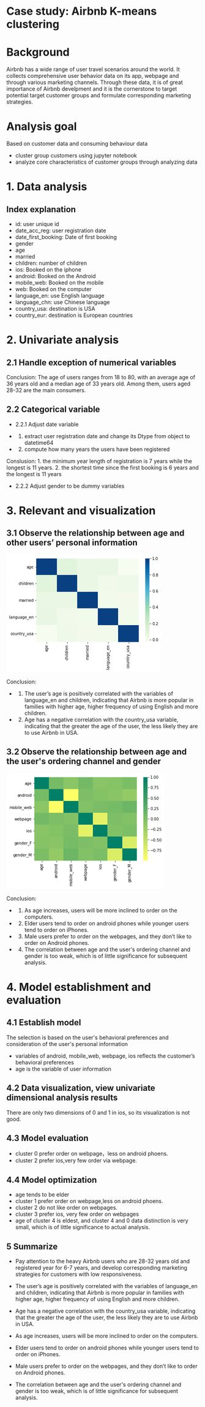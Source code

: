 # Case study: Airbnb K-means clustering 
# Background 
Airbnb has a wide range of user travel scenarios around the world. 
It collects comprehensive user behavior data on its app, webpage and through various marketing channels. 
Through these data, it is of great importance of Airbnb develpment and it is the cornerstone to target potential target customer groups and formulate corresponding marketing strategies.


# Analysis goal 

Based on customer data and consuming behaviour data
* cluster group customers using jupyter notebook
* analyze core characteristics of customer groups through analyzing data 

# 1. Data analysis 
## Index explanation 
* id: user unique id 
* date_acc_reg: user registration date
* date_first_booking: Date of first booking
* gender
* age
* married
* children: number of children 
* ios: Booked on the iphone
* android: Booked on the Android
* mobile_web: Booked on the mobile
* web: Booked on the computer
* language_en: use English language 
* language_chn: use Chinese language 
* country_usa: destination is USA
* country_eur: destination is European countries


# 2. Univariate analysis

## 2.1 Handle exception of numerical variables 
Conclusion: The age of users ranges from 18 to 80, with an average age of 36 years old and a median age of 33 years old. Among them, users aged 28-32 are the main consumers.


## 2.2 Categorical variable
* 2.2.1 Adjust date variable 
- 1. extract user registration date and change its Dtype from object to datetime64
- 2. compute how many years the users have been registered 

Conslusion: 1. the minimum year length of registration is 7 years while the longest is 11 years.
2. the shortest time since the first booking is 6 years and the longest is 11 years

* 2.2.2 Adjust gender to be dummy variables 


# 3. Relevant and visualization

## 3.1 Observe the relationship between age and other users’ personal information
![3.1heatmap-view](img/3.1.png) 

Conclusion: 
 - 1. The user’s age is positively correlated with the variables of language_en and children, indicating that Airbnb is more popular in families with higher age, higher frequency of using English and more children. 

- 2.  Age has a negative correlation with the country_usa variable, indicating that the greater the age of the user, the less likely they are to use Airbnb in USA. 



## 3.2 Observe the relationship between age and the user's ordering channel and gender
![3.2heatmap-view](img/3.2heatmap.png) 

Conclusion: 
- 1. As age increases, users will be more inclined to order on the computers.
- 2. Elder users tend to order on android phones while younger users tend to order on iPhones.
- 3. Male users prefer to order on the webpages, and they don’t like to order on Android phones.
- 4. The correlation between age and the user's ordering channel and gender is too weak, which is of little significance for subsequent analysis.


# 4. Model establishment and evaluation
## 4.1 Establish model 

The selection is based on the user's behavioral preferences and consideration of the user's personal information
- variables of android, mobile_web, webpage, ios reflects the customer’s behavioral preferences
- age is the variable of user information 



## 4.2 Data visualization, view univariate dimensional analysis results

There are only two dimensions of 0 and 1 in ios, so its visualization is not good. 

## 4.3 Model evaluation 

- cluster 0 prefer order on webpage，less on android phoens. 
- cluster 2 prefer ios,very few order via webpage. 
## 4.4 Model optimization

- age tends to be elder 
- cluster 1 prefer order on webpage,less on android phoens.
- cluster 2 do not like order on webpages.
- cluster 3 prefer ios, very few order on webpages
- age of cluster 4 is eldest, and cluster 4 and 0 data distinction is very small, which is of little significance to actual analysis.

## 5 Summarize 
- Pay attention to the heavy Airbnb users who are 28-32 years old and registered year for 6-7 years, and develop corresponding marketing strategies for customers with low responsiveness. 

- The user’s age is positively correlated with the variables of language_en and children, indicating that Airbnb is more popular in families with higher age, higher frequency of using English and more children. 

- Age has a negative correlation with the country_usa variable, indicating that the greater the age of the user, the less likely they are to use Airbnb in USA. 

- As age increases, users will be more inclined to order on the computers.
- Elder users tend to order on android phones while younger users tend to order on iPhones.
- Male users prefer to order on the webpages, and they don’t like to order on Android phones.
- The correlation between age and the user's ordering channel and gender is too weak, which is of little significance for subsequent analysis.
